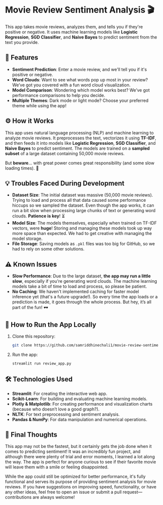 # Movie Review Sentiment Analysis 🎬

This app takes movie reviews, analyzes them, and tells you if they're positive or negative. It uses machine learning models like **Logistic Regression**, **SGD Classifier**, and **Naive Bayes** to predict sentiment from the text you provide. 

## 🚀 Features
- **Sentiment Prediction**: Enter a movie review, and we'll tell you if it's positive or negative.
- **Word Clouds**: Want to see what words pop up most in your review? We’ve got you covered with a fun word cloud visualization.
- **Model Comparison**: Wondering which model works best? We’ve got performance comparisons to help you decide.
- **Multiple Themes**: Dark mode or light mode? Choose your preferred theme while using the app!

## ⚙️ How it Works
This app uses natural language processing (NLP) and machine learning to analyze movie reviews. It preprocesses the text, vectorizes it using **TF-IDF**, and then feeds it into models like **Logistic Regression**, **SGD Classifier**, and **Naive Bayes** to predict sentiment. The models are trained on a **sampled subset** of a large dataset containing 50,000 movie reviews. 

But **beware**... with great power comes great responsibility (and some slow loading times). 🚨

## 💡 Troubles Faced During Development
- **Dataset Size**: The initial dataset was massive (50,000 movie reviews). Trying to load and process all that data caused some performance hiccups so we sampled the dataset. Even though the app works, it can run a bit slow when processing large chunks of text or generating word clouds. **Patience is key**! ⏳
- **Model Size**: The models themselves, especially when trained on TF-IDF vectors, were **huge**! Storing and managing these models took up way more space than expected. We had to get creative with managing the model storage.
- **File Storage**: Saving models as `.pkl` files was too big for GitHub, so we had to rely on some other solutions.

## ⚠️ Known Issues
- **Slow Performance**: Due to the large dataset, **the app may run a little slow**, especially if you're generating word clouds. The machine learning models take a bit of time to load and process, so please be patient.
- **No Caching**: We haven't implemented caching for faster model inference yet (that's a future upgrade!). So every time the app loads or a prediction is made, it goes through the whole process. But hey, it’s all part of the fun! 🕶️

## 🌟 How to Run the App Locally
1. Clone this repository:
   ```bash
   git clone https://github.com/samriddhinechali1/movie-review-sentiment-analysis.git
   ```
2. Run the app:
   ```bash
   streamlit run review_app.py
   ```
## 🛠️ Technologies Used
* **Streamlit**: For creating the interactive web app.
* **Scikit-Learn**: For building and evaluating machine learning models.
* **Plotly & Matplotlib**: For creating performance and visualization charts (because who doesn’t love a good graph?).
* **NLTK**: For text preprocessing and sentiment analysis.
* **Pandas & NumPy**: For data manipulation and numerical operations.
## 🎉 Final Thoughts
This app may not be the fastest, but it certainly gets the job done when it comes to predicting sentiment! It was an incredibly fun project, and although there were plenty of trial and error moments, I learned a lot along the way. The app is perfect for anyone curious to see if their favorite movie will leave them with a smile or feeling disappointed.

While the app could still be optimized for better performance, it's fully functional and serves its purpose of providing sentiment analysis for movie reviews. If you have suggestions on improving speed, functionality, or have any other ideas, feel free to open an issue or submit a pull request—contributions are always welcome!


